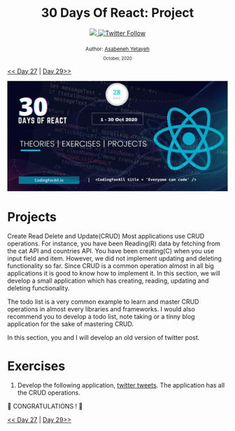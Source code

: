 <div align="center">
  <h1> 30 Days Of React: Project</h1>
  <a class="header-badge" target="_blank" href="https://www.linkedin.com/in/asabeneh/">
  <img src="https://img.shields.io/badge/style--5eba00.svg?label=LinkedIn&logo=linkedin&style=social">
  </a>
  <a class="header-badge" target="_blank" href="https://twitter.com/Asabeneh">
  <img alt="Twitter Follow" src="https://img.shields.io/twitter/follow/asabeneh?style=social">
  </a>

<sub>Author:
<a href="https://www.linkedin.com/in/asabeneh/" target="_blank">Asabeneh Yetayeh</a><br>
<small> October, 2020</small>
</sub>

</div>

[<< Day 27](../27_Ref/27_ref.md) | [Day 29>>](../29_explore/29_explore.md)

![30 Days of React banner](../images/30_days_of_react_banner_day_28.jpg)

# Projects

Create Read Delete and Update(CRUD)
Most applications use CRUD operations. For instance, you have been Reading(R) data by fetching from the cat API and countries API. You have been creating(C) when you use input field and item. However, we did not implement updating and deleting functionality so far. Since CRUD is a common operation almost in all big applications it is good to know how to implement it. In this section, we will develop a small application which has creating, reading, updating and deleting functionality.

The todo list is a very common example to learn and master CRUD operations in almost every libraries and frameworks. I would also recommend you to develop a todo list, note taking or a tinny blog application for the sake of mastering CRUD.

In this section, you and I will develop an old version of twitter post.

# Exercises

1. Develop the following application, [twitter tweets](https://www.30daysofreact.com/day-28/twitter-clone). The application has all the CRUD operations. 

🎉 CONGRATULATIONS ! 🎉

[<< Day 27](../27_Ref/27_ref.md) | [Day 29>>](../29_explore/29_explore.md)
